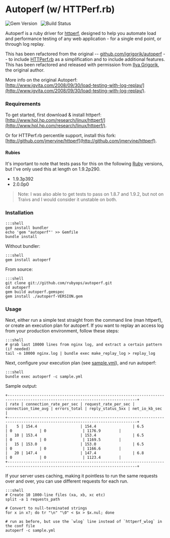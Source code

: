 # Autoperf (w/ HTTPerf.rb)

![Gem Version](https://badge.fury.io/rb/autoperf.png) &nbsp; ![Build Status](https://travis-ci.org/jmervine/autoperf.png?branch=master)

Autoperf is a ruby driver for [httperf](http://mervine.net/httperf), designed to help you automate load and performance
testing of any web application - for a single end point, or through log replay.

This has been refactored from the original -- [github.com/igrigorik/autoperf](https://github.com/igrigorik/autoperf)
-- to include [HTTPerf.rb](http://mervine.net/gems/httperfrb) as a simplification and to include additional features.
This has been refactored and released with permission from [Ilya Grigorik](http://www.igvita.com/), the original author.

More info on the original Autoperf: [http://www.igvita.com/2008/09/30/load-testing-with-log-replay/](http://www.igvita.com/2008/09/30/load-testing-with-log-replay/).

### Requirements

To get started, first download & install httperf: [http://www.hpl.hp.com/research/linux/httperf/](http://www.hpl.hp.com/research/linux/httperf/).

Or for HTTPerf.rb percentile support, install this fork: [http://github.com/jmervine/httperf](http://github.com/jmervine/httperf).

#### Rubies

It's important to note that tests pass for this on the following [Ruby](http://mervine.net/ruby) versions, but I've only used this at length on 1.9.2p290.

* 1.9.3p392
* 2.0.0p0

> Note:
> I was also able to get tests to pass on 1.8.7 and 1.9.2, but not on Traivs and I would consider it unstable on both.


### Installation

    :::shell
    gem install bundler
    echo 'gem "autoperf"' >> Gemfile
    bundle install

Without bundler:

    :::shell
    gem install autoperf

From source:

    :::shell
    git clone git://github.com/rubyops/autoperf.git
    cd autoperf
    gem build autoperf.gemspec
    gem install ./autoperf-VERSION.gem

### Usage

Next, either run a simple test straight from the command line (man httperf), or create
an execution plan for autoperf. If you want to replay an access log from your production
environment, follow these steps:

    :::shell
    # grab last 10000 lines from nginx log, and extract a certain pattern (if needed)
    tail -n 10000 nginx.log | bundle exec make_replay_log > replay_log

Next, configure your execution plan (see [sample.yml](https://github.com/rubyops/autoperf/blob/master/config/sample.yml)), and run autoperf:

    :::shell
    bundle exec autoperf -c sample.yml


Sample output:

    +-------------------------------------------------------------------------------------------------------------------------------+
    | rate | connection_rate_per_sec | request_rate_per_sec | connection_time_avg | errors_total | reply_status_5xx | net_io_kb_sec |
    +-------------------------------------------------------------------------------------------------------------------------------+
    |    5 | 154.4                   | 154.4                | 6.5                 | 0            | 0                | 1176.9        |
    |   10 | 153.4                   | 153.4                | 6.5                 | 0            | 0                | 1169.5        |
    |   15 | 153.0                   | 153.0                | 6.5                 | 0            | 0                | 1166.6        |
    |   20 | 147.4                   | 147.4                | 6.8                 | 0            | 0                | 1123.4        |
    +-------------------------------------------------------------------------------------------------------------------------------+

If your server uses caching, making it pointless to run the same requests over
and over, you can use different requests for each run.

    :::shell
    # Create 10 1000-line files (xa, xb, xc etc)
    split -a 1 requests_path

    # Convert to null-terminated strings
    for x in x?; do tr "\n" "\0" < $x > $x.nul; done

    # run as before, but use the `wlog` line instead of `httperf_wlog` in the conf file
    autoperf -c sample.yml

